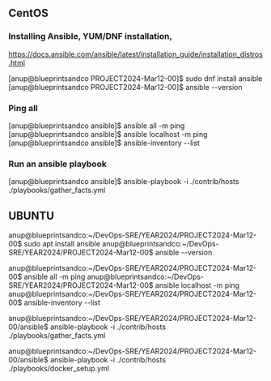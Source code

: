 ## CentOS
### Installing Ansible, YUM/DNF installation, 
https://docs.ansible.com/ansible/latest/installation_guide/installation_distros.html

[anup@blueprintsandco PROJECT2024-Mar12-00]$ sudo dnf install ansible
[anup@blueprintsandco PROJECT2024-Mar12-00]$ ansible --version

### Ping all
[anup@blueprintsandco ansible]$ ansible all -m ping
[anup@blueprintsandco ansible]$ ansible localhost -m ping
[anup@blueprintsandco ansible]$ ansible-inventory --list

### Run an ansible playbook
[anup@blueprintsandco ansible]$ ansible-playbook -i ./contrib/hosts ./playbooks/gather_facts.yml



## UBUNTU
anup@blueprintsandco:~/DevOps-SRE/YEAR2024/PROJECT2024-Mar12-00$ sudo apt install ansible
anup@blueprintsandco:~/DevOps-SRE/YEAR2024/PROJECT2024-Mar12-00$ ansible --version

anup@blueprintsandco:~/DevOps-SRE/YEAR2024/PROJECT2024-Mar12-00$ ansible all -m ping
anup@blueprintsandco:~/DevOps-SRE/YEAR2024/PROJECT2024-Mar12-00$ ansible localhost -m ping
anup@blueprintsandco:~/DevOps-SRE/YEAR2024/PROJECT2024-Mar12-00$ ansible-inventory --list

anup@blueprintsandco:~/DevOps-SRE/YEAR2024/PROJECT2024-Mar12-00/ansible$ ansible-playbook -i ./contrib/hosts ./playbooks/gather_facts.yml

anup@blueprintsandco:~/DevOps-SRE/YEAR2024/PROJECT2024-Mar12-00/ansible$ ansible-playbook -i ./contrib/hosts ./playbooks/docker_setup.yml 







